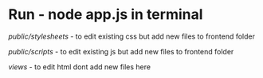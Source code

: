 # Run - node app.js in terminal

*public/stylesheets* - to edit existing css but add new files to frontend folder


*public/scripts* - to edit existing js but add new files to frontend folder


*views* - to edit html dont add new files here


